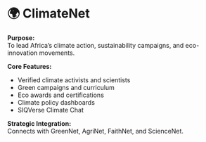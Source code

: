 # 🌍 ClimateNet

**Purpose:**  
To lead Africa’s climate action, sustainability campaigns, and eco-innovation movements.

**Core Features:**
- Verified climate activists and scientists
- Green campaigns and curriculum
- Eco awards and certifications
- Climate policy dashboards
- SIQVerse Climate Chat

**Strategic Integration:**  
Connects with GreenNet, AgriNet, FaithNet, and ScienceNet.
